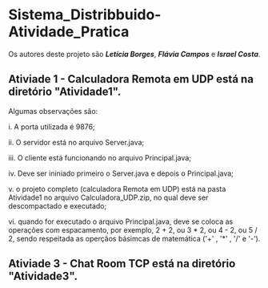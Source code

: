 # Sistema_Distribbuido-Atividade_Pratica

Os autores deste projeto são ***Letícia Borges***, ***Flávia Campos*** e ***Israel Costa***.
 
## Ativiade 1 - Calculadora Remota em UDP está na diretório "Atividade1".
 
 Algumas observações são: 

 i. A porta utilizada é 9876;

ii. O servidor está no arquivo Server.java;

iii. O cliente está funcionando no arquivo Principal.java;

iv. Deve ser ininiado primeiro o Server.java e depois o Principal.java;

v. o projeto completo (calculadora Remota em UDP) está na pasta Atividade1 no arquivo Calculadora_UDP.zip, no qual deve ser descompactado e executado;

vi. quando for executado o arquivo Principal.java, deve se coloca as operações com espacamento, por exemplo, 2 + 2,  ou 3 * 2, ou 4 - 2, ou 5 / 2, sendo respeitada as operçãos básimcas de matemática ('+' , '*' , '/' e '-').

## Ativiade 3 - Chat Room TCP está na diretório "Atividade3".
